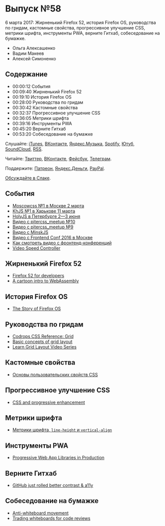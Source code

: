 # Выпуск №58

6 марта 2017: Жирненький Firefox 52, история Firefox OS, руководства по гридам, кастомные свойства, прогрессивное улучшение CSS, метрики шрифта, инструменты PWA, верните Гитхаб, собеседование на бумажке.

- Ольга Алексашенко
- Вадим Макеев
- Алексей Симоненко

## Содержание

- 00:00:12 События
- 00:09:40 Жирненький Firefox 52
- 00:19:10 История Firefox OS
- 00:28:00 Руководства по гридам
- 00:30:42 Кастомные свойства
- 00:32:37 Прогрессивное улучшение CSS
- 00:36:05 Метрики шрифта
- 00:39:16 Инструменты PWA
- 00:45:20 Верните Гитхаб
- 00:53:20 Собеседование на бумажке

Слушайте: [iTunes](https://itunes.apple.com/podcast/id1080500016), [ВКонтакте](https://vk.com/podcasts-32017543), [Яндекс.Музыка](https://music.yandex.ru/album/6245956), [Spotify](https://open.spotify.com/show/3rzAcADjpBpXt73L0epTjV), [Ютуб](https://www.youtube.com/playlist?list=PLMBnwIwFEFHcwuevhsNXkFTcadeX5R1Go), [SoundCloud](https://soundcloud.com/web-standards), [RSS](https://web-standards.ru/podcast/feed/).

Читайте: [Твиттер](https://twitter.com/webstandards_ru), [ВКонтакте](https://vk.com/webstandards_ru), [Фейсбук](https://www.facebook.com/webstandardsru), [Телеграм](https://t.me/webstandards_ru).

Поддержите: [Патреон](https://www.patreon.com/webstandards_ru), [Яндекс.Деньги](https://money.yandex.ru/to/41001119329753), [PayPal](https://www.paypal.me/pepelsbey).

[Обсуждайте в Слаке](http://slack.web-standards.ru/).

## События

- [Moscowcss №1 в Москве 2 марта](https://moscowcss.timepad.ru/event/443474/)
- [KhJS №1 в Харькове 11 марта](http://khjs.org/)
- [HolyJS в Петербурге 2—3 июня](https://habr.ru/p/322818/)
- [Видео с pitercss_meetup №10](https://youtu.be/ogAZ6JC0pJI?list=PLTdS5E3zupkEiDgztHOUw4kOSM8Qdzo7H)
- [Видео с pitercss_meetup №9](https://youtu.be/z4FJf994UgY?list=PLTdS5E3zupkF7DlXacSyfscQ9vdW83FxH)
- [Видео с MinskJS](https://youtu.be/8op8ZtKsrSA?list=PL-whh3wS8xsKFQUJwBgWOOm8bAO4JmFiU)
- [Видео с Frontend Conf 2016 в Москве](https://youtu.be/dot5v3LUsq4?list=PLMBnwIwFEFHcJpfTM3YZVolk80kOvnpSm)
- [Как смотреть видео с фронтенд-конференций](https://medium.com/p/e0a088cece23)
- [Video Speed Controller](https://chrome.google.com/webstore/detail/video-speed-controller/nffaoalbilbmmfgbnbgppjihopabppdk?hl=en)

## Жирненький Firefox 52

- [Firefox 52 for developers](https://developer.mozilla.org/en-US/Firefox/Releases/52)
- [A cartoon intro to WebAssembly](https://hacks.mozilla.org/2017/02/a-cartoon-intro-to-webassembly/)

## История Firefox OS

- [The Story of Firefox OS](https://medium.com/p/cb5bf796e8fb)

## Руководства по гридам

- [Codrops CSS Reference: Grid](https://tympanus.net/codrops/css_reference/grid/)
- [Basic concepts of grid layout](https://developer.mozilla.org/en-US/docs/Web/CSS/CSS_Grid_Layout/Basic_Concepts_of_Grid_Layout)
- [Learn Grid Layout Video Series](http://gridbyexample.com/video/)

## Кастомные свойства

- [Основы пользовательских свойств CSS](http://zmeika.name/2017/03/02/custom-css-properties-basics.html)

## Прогрессивное улучшение CSS

- [CSS and progressive enhancement](https://justmarkup.com/log/2017/02/css-and-progressive-enhancement/)

## Метрики шрифта

- [Метрики шрифта, `line-height` и `vertical-align`](http://css-live.ru/css/metriki-shrifta-line-height-vertical-align.html)

## Инструменты PWA

- [Progressive Web App Libraries in Production](https://medium.com/p/b52cad37d34)

## Верните Гитхаб

- [GitHub just rolled better contrast & a11y](https://twitter.com/_developit/status/836970184854339586)

## Собеседование на бумажке

- [Anti-whiteboard movement](https://twitter.com/i/moments/835942450103451649)
- [Trading whiteboards for code reviews](http://hugogiraudel.com/2017/02/27/trading-whiteboards-for-code-reviews/)
